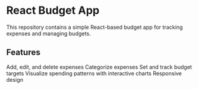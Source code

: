 # React Budget App
This repository contains a simple React-based budget app for tracking expenses and managing budgets.

## Features
Add, edit, and delete expenses
Categorize expenses
Set and track budget targets
Visualize spending patterns with interactive charts
Responsive design
